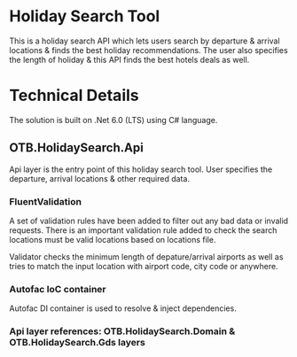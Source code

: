 # Holiday Search Tool

This is a holiday search API which lets users search by departure & arrival locations &
finds the best holiday recommendations. The user also specifies the length of
holiday & this API finds the best hotels deals as well.


# Technical Details

The solution is built on .Net 6.0 (LTS) using C# language. 

## OTB.HolidaySearch.Api
Api layer is the entry point of this holiday search tool. User specifies
the departure, arrival locations & other required data.

### FluentValidation
A set of validation rules have been added to filter out any bad data or invalid requests.
There is an important validation rule added to check the search locations must be valid locations based
on locations file.

Validator checks the minimum length of depature/arrival airports as well as tries to match the input
location with airport code, city code or anywhere.

### Autofac IoC container
Autofac DI container is used to resolve & inject dependencies.

### Api layer references: OTB.HolidaySearch.Domain & OTB.HolidaySearch.Gds layers